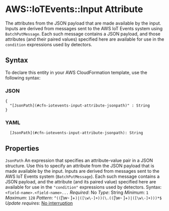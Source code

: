 # AWS::IoTEvents::Input Attribute<a name="aws-properties-iotevents-input-attribute"></a>

The attributes from the JSON payload that are made available by the input\. Inputs are derived from messages sent to the AWS IoT Events system using `BatchPutMessage`\. Each such message contains a JSON payload, and those attributes \(and their paired values\) specified here are available for use in the `condition` expressions used by detectors\.

## Syntax<a name="aws-properties-iotevents-input-attribute-syntax"></a>

To declare this entity in your AWS CloudFormation template, use the following syntax:

### JSON<a name="aws-properties-iotevents-input-attribute-syntax.json"></a>

```
{
  "[JsonPath](#cfn-iotevents-input-attribute-jsonpath)" : String
}
```

### YAML<a name="aws-properties-iotevents-input-attribute-syntax.yaml"></a>

```
  [JsonPath](#cfn-iotevents-input-attribute-jsonpath): String
```

## Properties<a name="aws-properties-iotevents-input-attribute-properties"></a>

`JsonPath`  <a name="cfn-iotevents-input-attribute-jsonpath"></a>
An expression that specifies an attribute\-value pair in a JSON structure\. Use this to specify an attribute from the JSON payload that is made available by the input\. Inputs are derived from messages sent to the AWS IoT Events system \(`BatchPutMessage`\)\. Each such message contains a JSON payload, and the attribute \(and its paired value\) specified here are available for use in the `"condition"` expressions used by detectors\.
Syntax: `<field-name>.<field-name>...`
*Required*: No
*Type*: String
*Minimum*: `1`
*Maximum*: `128`
*Pattern*: `^((`[\w\- ]+`)|([\w\-]+))(\.((`[\w- ]+`)|([\w\-]+)))*$`
*Update requires*: [No interruption](https://docs.aws.amazon.com/AWSCloudFormation/latest/UserGuide/using-cfn-updating-stacks-update-behaviors.html#update-no-interrupt)
